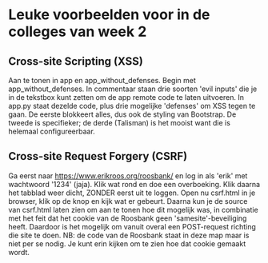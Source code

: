 # Leuke voorbeelden voor in de colleges van week 2

## Cross-site Scripting (XSS)

Aan te tonen in app en app_without_defenses. Begin met app_without_defenses.
In commentaar staan drie soorten 'evil inputs' die je in de tekstbox kunt zetten om de app remote code te laten uitvoeren.
In app.py staat dezelde code, plus drie mogelijke 'defenses' om XSS tegen te gaan.
De eerste blokkeert alles, dus ook de styling van Bootstrap.
De tweede is specifieker; de derde (Talisman) is het mooist want die is helemaal configureerbaar.

## Cross-site Request Forgery (CSRF)

Ga eerst naar https://www.erikroos.org/roosbank/ en log in als 'erik' met wachtwoord '1234' (jaja).
Klik wat rond en doe een overboeking. Klik daarna het tabblad weer dicht, ZONDER eerst uit te loggen.
Open nu csrf.html in je browser, klik op de knop en kijk wat er gebeurt.
Daarna kun je de source van csrf.html laten zien om aan te tonen hoe dit mogelijk was,
in combinatie met het feit dat het cookie van de Roosbank geen 'samesite'-beveiliging heeft.
Daardoor is het mogelijk om vanuit overal een POST-request richting die site te doen.
NB: de code van de Roosbank staat in deze map maar is niet per se nodig.
Je kunt erin kijken om te zien hoe dat cookie gemaakt wordt.